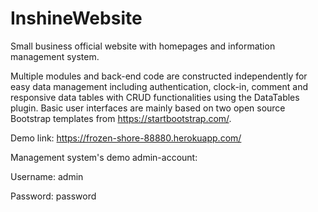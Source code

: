 # InshineWebsite
Small business official website with homepages and information management system. 

Multiple modules and back-end code are constructed independently for easy data management including authentication, clock-in, comment and responsive data tables with CRUD functionalities using the DataTables plugin. Basic user interfaces are mainly based on two open source Bootstrap templates from https://startbootstrap.com/.

Demo link: https://frozen-shore-88880.herokuapp.com/

Management system's demo admin-account:

Username: admin

Password: password
